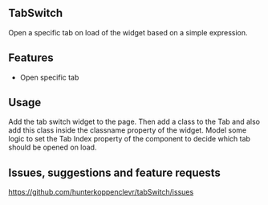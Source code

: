 ## TabSwitch
Open a specific tab on load of the widget based on a simple expression.

## Features
- Open specific tab

## Usage
Add the tab switch widget to the page.
Then add a class to the Tab and also add this class inside the classname property of the widget.
Model some logic to set the Tab Index property of the component to decide which tab should be opened on load.

## Issues, suggestions and feature requests
https://github.com/hunterkoppenclevr/tabSwitch/issues